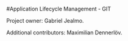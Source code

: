 #Application Lifecycle Management - GIT

Project owner: Gabriel Jealmo.

Additional contributors: Maximilian Dennerlöv.